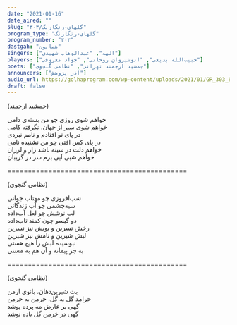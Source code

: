 ```yaml
---
date: "2021-01-16"
date_aired: ""
slug: "گلهای-رنگارنگ/۳۰۳"
program_type: "گلهای-رنگارنگ"
program_number: "۳۰۳"
dastgah: "همایون"
singers: ["الهه", "عبدالوهاب شهیدی"]
players: ["حبیب‌الله بدیعی", "انوشیروان روحانی", "جواد معروفی"]
poets: ["جمشید ارجمند تهرانی", "نظامی گنجوی"]
announcers: ["آذر پژوهش"]
audio_url: https://golhaprogram.com/wp-content/uploads/2021/01/GR_303_Elaheh_Shahidi.mp3
draft: false
---
```


(جمشید ارجمند)  

خواهم شوی روزی چو من بسته‌ی دامی  
خواهم شوی سیر از جهان، نگرفته کامی  
در پای تو افتادم و نامم نبردی  
در پای کس افتی چو من نشنیده نامی  
خواهم دلت در سینه باشد زار و لرزان  
خواهم شبی آیی برم سر در گریبان  

============================================  

(نظامی گنجوی)  

شب‌افروزی چو مهتاب جوانی  
سیه‌چشمی چو آب زندگانی  
لب نوشش چو لعل آب‌داده  
دو گیسو چون کمند تاب‌داده  
رخش نسرین و بویش نیز نسرین  
لبش شیرین و نامش نیز شیرین  
نبوسیده لبش را هیچ هستی  
به جز پیمانه و آن هم به مستی  

============================================  

(نظامی گنجوی)  

بت شیرین‌دهان، بانوی ارمن  
خرامد گل به گل، خرمن به خرمن  
گهی بر عارض مه پرده پوشد  
گهی در خرمن گل باده نوشد  
